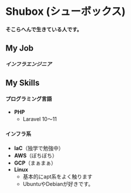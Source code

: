 # Shubox (シューボックス)

#### そこらへんで生きている人です。

## My Job

##### インフラエンジニア

## My Skills

#### プログラミング言語

- **PHP**
  - Laravel 10～11

#### インフラ系

- **IaC**（独学で勉強中）
- **AWS**（ぼちぼち）
- **GCP**（まぁまぁ）
- **Linux**
  - 基本的にapt系をよく触ります
  - UbuntuやDebianが好きです。


